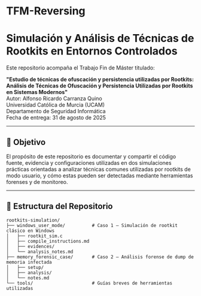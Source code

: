 # TFM-Reversing
# Simulación y Análisis de Técnicas de Rootkits en Entornos Controlados

Este repositorio acompaña el Trabajo Fin de Máster titulado:

**"Estudio de técnicas de ofuscación y persistencia utilizadas por Rootkits: Análisis de Técnicas de Ofuscación y Persistencia Utilizadas por Rootkits en Sistemas Modernos"**  
Autor: Alfonso Ricardo Carranza Quino  
Universidad Católica de Murcia (UCAM)  
Departamento de Seguridad Informática  
Fecha de entrega: 31 de agosto de 2025

---

## 🎯 Objetivo

El propósito de este repositorio es documentar y compartir el código fuente, evidencia y configuraciones utilizadas en dos simulaciones prácticas orientadas a analizar técnicas comunes utilizadas por rootkits de modo usuario, y cómo estas pueden ser detectadas mediante herramientas forenses y de monitoreo.

---

## 🧪 Estructura del Repositorio

```plaintext
rootkits-simulation/
├── windows_user_mode/          # Caso 1 – Simulación de rootkit clásico en Windows
│   ├── rootkit_sim.c
│   ├── compile_instructions.md
│   ├── evidences/
│   └── analysis_notes.md
├── memory_forensic_case/       # Caso 2 – Análisis forense de dump de memoria infectada
│   ├── setup/
│   ├── analysis/
│   └── notes.md
└── tools/                      # Guías breves de herramientas utilizadas
